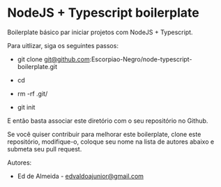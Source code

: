 # NodeJS + Typescript boilerplate

Boilerplate básico par iniciar projetos com NodeJS + Typescript.

Para uitlizar, siga os seguintes passos:

- git clone git@github.com:Escorpiao-Negro/node-typescript-boilerplate.git <nome-do-seu-projeto>

- cd <nome-do-seu-projeto>

- rm -rf .git/

- git init

E então basta associar este diretório com o seu repositório no Github.

Se você quiser contribuir para melhorar este boilerplate, clone este repositório, modifique-o, coloque seu nome na lista de autores abaixo e submeta seu pull request.

Autores:

- Ed de Almeida - edvaldoajunior@gmail.com 
